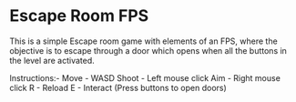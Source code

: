 # Escape Room FPS

This is a simple Escape room game with elements of an FPS, where the objective is to escape through a door which opens when all the buttons in the level are activated.

Instructions:-
Move - WASD
Shoot - Left mouse click 
Aim - Right mouse click
R - Reload
E - Interact (Press buttons to open doors)
